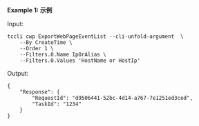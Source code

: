 **Example 1: 示例**



Input: 

```
tccli cwp ExportWebPageEventList --cli-unfold-argument  \
    --By CreateTime \
    --Order 1 \
    --Filters.0.Name IpOrAlias \
    --Filters.0.Values 'HostName or HostIp'
```

Output: 
```
{
    "Response": {
        "RequestId": "d9506441-52bc-4d14-a767-7e1251ed3ced",
        "TaskId": "1234"
    }
}
```

